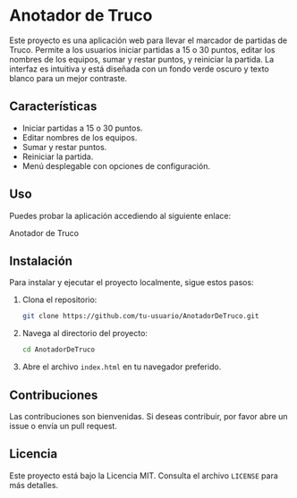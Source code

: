 # Anotador de Truco

Este proyecto es una aplicación web para llevar el marcador de partidas de Truco. Permite a los usuarios iniciar partidas a 15 o 30 puntos, editar los nombres de los equipos, sumar y restar puntos, y reiniciar la partida. La interfaz es intuitiva y está diseñada con un fondo verde oscuro y texto blanco para un mejor contraste.

## Características

- Iniciar partidas a 15 o 30 puntos.
- Editar nombres de los equipos.
- Sumar y restar puntos.
- Reiniciar la partida.
- Menú desplegable con opciones de configuración.

## Uso

Puedes probar la aplicación accediendo al siguiente enlace:

Anotador de Truco

## Instalación

Para instalar y ejecutar el proyecto localmente, sigue estos pasos:

1. Clona el repositorio:
    ```bash
    git clone https://github.com/tu-usuario/AnotadorDeTruco.git
    ```

2. Navega al directorio del proyecto:
    ```bash
    cd AnotadorDeTruco
    ```

3. Abre el archivo `index.html` en tu navegador preferido.

## Contribuciones

Las contribuciones son bienvenidas. Si deseas contribuir, por favor abre un issue o envía un pull request.

## Licencia

Este proyecto está bajo la Licencia MIT. Consulta el archivo `LICENSE` para más detalles.
